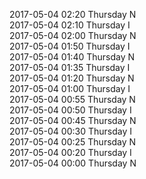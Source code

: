 2017-05-04 02:20 Thursday  N  
2017-05-04 02:10 Thursday  I  
2017-05-04 02:00 Thursday  N  
2017-05-04 01:50 Thursday  I  
2017-05-04 01:40 Thursday  N  
2017-05-04 01:35 Thursday  I  
2017-05-04 01:20 Thursday  N  
2017-05-04 01:00 Thursday  I  
2017-05-04 00:55 Thursday  N  
2017-05-04 00:50 Thursday  I  
2017-05-04 00:45 Thursday  N  
2017-05-04 00:30 Thursday  I  
2017-05-04 00:25 Thursday  N  
2017-05-04 00:20 Thursday  I  
2017-05-04 00:00 Thursday  N  
